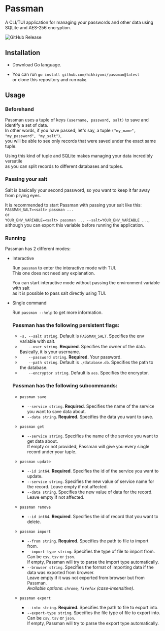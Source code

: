 Passman
=======

A CLI/TUI application for managing your passwords and other data using SQLite and AES-256 encryption.

![GitHub Release](https://img.shields.io/github/v/release/hikkiyomi/passman)

## Installation

- Download Go language.

- You can run `go install github.com/hikkiyomi/passman@latest` \
  or clone this repository and run `make`.

## Usage

### Beforehand

Passman uses a tuple of keys `(username, password, salt)` to save and identify a set of data. \
In other words, if you have passed, let's say, a tuple `("my_name", "my_password", "my_salt")`, \
you will be able to see only records that were saved under the exact same tuple.

Using this kind of tuple and SQLite makes managing your data incredibly versatile \
as you can split records to different databases and tuples.

### Passing your salt

Salt is basically your second password, so you want to keep it far away from prying eyes.

It is recommended to start Passman with passing your salt like this: \
`PASSMAN_SALT=<salt> passman ...` \
or \
`YOUR_ENV_VARIABLE=<salt> passman ... --salt=YOUR_ENV_VARIABLE ...`, \
although you can export this variable before running the application.

### Running

Passman has 2 different modes:

- Interactive

    Run `passman` to enter the interactive mode with TUI. \
    This one does not need any explanation.

    You can start interactive mode without passing the environment variable with salt \
    as it is possible to pass salt directly using TUI.

- Single command

    Run `passman --help` to get more information.

    ### Passman has the following persistent flags:

    - `-s, --salt string`. Default is `PASSMAN_SALT`. Specifies the env variable with salt.
    - `    --user string`. **Required**. Specifies the owner of the data. Basically, it is your username.
    - `    --password string`. **Required**. Your password.
    - `    --path string`. Default is `./database.db`. Specifies the path to the database.
    - `    --encryptor string`. Default is `aes`. Specifies the encryptor.

    ### Passman has the following subcommands:

    - `passman save`
        - `--service string`. **Required**. Specifies the name of the service you want to save data about.
        - `--data string`. **Required**. Specifies the data you want to save.

    - `passman get`
        - `--service string`. Specifies the name of the service you want to get data about. \
          If empty or not provided, Passman will give you every single record under your tuple.

    - `passman update`
        - `--id int64`. **Required**. Specifies the id of the service you want to update.
        - `--service string`. Specifies the new value of service name for the record. Leave empty if not affected.
        - `--data string`. Specifies the new value of data for the record. Leave empty if not affected.

    - `passman remove`
        - `--id int64`. **Required**. Specifies the id of record that you want to delete.

    - `passman import`
        - `--from string`. **Required**. Specifies the path to file to import from.
        - `--import-type string`. Specifies the type of file to import from. Can be `csv`, `tsv` or `json`. \
          If empty, Passman will try to parse the import type automatically.
        - `--browser string`. Specifies the format of importing data if the data was exported from browser. \
          Leave empty if it was not exported from browser but from Passman. \
          *Available options: `chrome`, `firefox` (case-insensitive)*.

    - `passman export`
        - `--into string`. **Required**. Specifies the path to file to export into.
        - `--export-type string`. Specifies the file type of file to export into. Can be `csv`, `tsv` or `json`. \
          If empty, Passman will try to parse the export type automatically.
